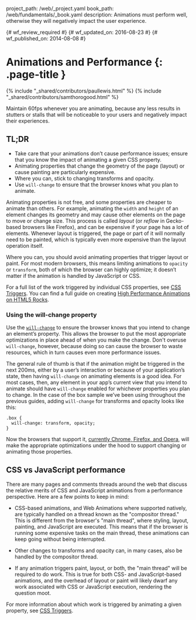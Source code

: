 project_path: /web/_project.yaml
book_path: /web/fundamentals/_book.yaml
description: Animations must perform well, otherwise they will negatively impact the user experience.

{# wf_review_required #}
{# wf_updated_on: 2016-08-23 #}
{# wf_published_on: 2014-08-08 #}

# Animations and Performance {: .page-title }

{% include "_shared/contributors/paullewis.html" %}
{% include "_shared/contributors/samthorogood.html" %}

Maintain 60fps whenever you are animating, because any less results in stutters or stalls that will be noticeable to your users and negatively impact their experiences.

## TL;DR
* Take care that your animations don’t cause performance issues; ensure that you know the impact of animating a given CSS property.
* Animating properties that change the geometry of the page (layout) or cause painting are particularly expensive.
* Where you can, stick to changing transforms and opacity.
* Use <code>will-change</code> to ensure that the browser knows what you plan to animate.


Animating properties is not free, and some properties are cheaper to animate than others. For example, animating the `width` and `height` of an element changes its geometry and may cause other elements on the page to move or change size. This process is called *layout* (or *reflow* in Gecko-based browsers like Firefox), and can be expensive if your page has a lot of elements. Whenever layout is triggered, the page or part of it will normally need to be painted, which is typically even more expensive than the layout operation itself.

Where you can, you should avoid animating properties that trigger layout or paint. For most modern browsers, this means limiting animations to `opacity` or `transform`, both of which the browser can highly optimize; it doesn’t matter if the animation is handled by JavaScript or CSS.

For a full list of the work triggered by individual CSS properties, see [CSS Triggers](http://csstriggers.com). You can find a full guide on creating [High Performance Animations on HTML5 Rocks](http://www.html5rocks.com/en/tutorials/speed/high-performance-animations/).

### Using the will-change property

Use the [`will-change`](https://dev.w3.org/csswg/css-will-change/) to ensure the browser knows that you intend to change an element’s property. This allows the browser to put the most appropriate optimizations in place ahead of when you make the change. Don't overuse `will-change`, however, because doing so can cause the browser to waste resources, which in turn causes even more performance issues.

The general rule of thumb is that if the animation might be triggered in the next 200ms, either by a user’s interaction or because of your application’s state, then having `will-change` on animating elements is a good idea. For most cases, then, any element in your app’s current view that you intend to animate should have `will-change` enabled for whichever properties you plan to change. In the case of the box sample we’ve been using throughout the previous guides, adding `will-change` for transforms and opacity looks like this:


    .box {
      will-change: transform, opacity;
    }
    

Now the browsers that support it, [currently Chrome, Firefox, and Opera](http://caniuse.com/#feat=will-change), will make the appropriate optimizations under the hood to support changing or animating those properties.

## CSS vs JavaScript performance

There are many pages and comments threads around the web that discuss the relative merits of CSS and JavaScript animations from a performance perspective. Here are a few points to keep in mind:

* CSS-based animations, and Web Animations where supported natively, are typically handled on a thread known as the "compositor thread." This is different from the browser's "main thread", where styling, layout, painting, and JavaScript are executed. This means that if the browser is running some expensive tasks on the main thread, these animations can keep going without being interrupted.

* Other changes to transforms and opacity can, in many cases, also be handled by the compositor thread.

* If any animation triggers paint, layout, or both, the "main thread" will be required to do work. This is true for both CSS- and JavaScript-based animations, and the overhead of layout or paint will likely dwarf any work associated with CSS or JavaScript execution, rendering the question moot.

For more information about which work is triggered by animating a given property, see [CSS Triggers](http://csstriggers.com).


